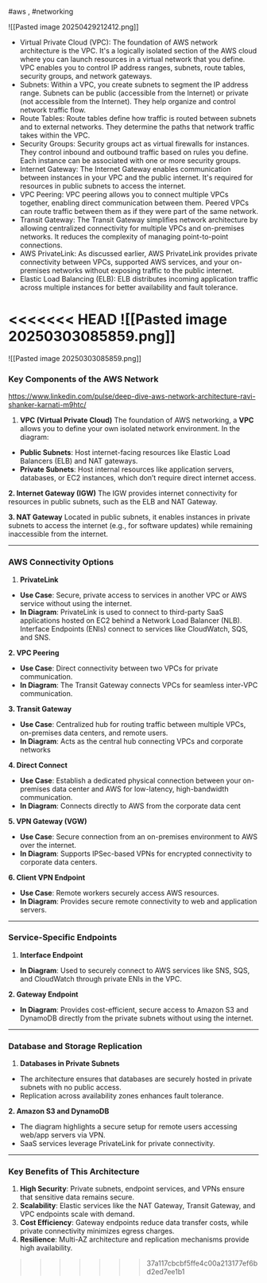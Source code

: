 #aws , #networking

![[Pasted image 20250429212412.png]]

- Virtual Private Cloud (VPC): The foundation of AWS network architecture is the VPC. It's a logically isolated section of the AWS cloud where you can launch resources in a virtual network that you define. VPC enables you to control IP address ranges, subnets, route tables, security groups, and network gateways.
- Subnets: Within a VPC, you create subnets to segment the IP address range. Subnets can be public (accessible from the Internet) or private (not accessible from the Internet). They help organize and control network traffic flow.
- Route Tables: Route tables define how traffic is routed between subnets and to external networks. They determine the paths that network traffic takes within the VPC.
- Security Groups: Security groups act as virtual firewalls for instances. They control inbound and outbound traffic based on rules you define. Each instance can be associated with one or more security groups.
- Internet Gateway: The Internet Gateway enables communication between instances in your VPC and the public internet. It's required for resources in public subnets to access the internet.
- VPC Peering: VPC peering allows you to connect multiple VPCs together, enabling direct communication between them. Peered VPCs can route traffic between them as if they were part of the same network.
- Transit Gateway: The Transit Gateway simplifies network architecture by allowing centralized connectivity for multiple VPCs and on-premises networks. It reduces the complexity of managing point-to-point connections.
- AWS PrivateLink: As discussed earlier, AWS PrivateLink provides private connectivity between VPCs, supported AWS services, and your on-premises networks without exposing traffic to the public internet.
- Elastic Load Balancing (ELB): ELB distributes incoming application traffic across multiple instances for better availability and fault tolerance.



<<<<<<< HEAD
![[Pasted image 20250303085859.png]]
=======



![[Pasted image 20250303085859.png]]


### Key Components of the AWS Network

https://www.linkedin.com/pulse/deep-dive-aws-network-architecture-ravi-shanker-karnati-m9htc/

1. **VPC (Virtual Private Cloud)** The foundation of AWS networking, a **VPC** allows you to define your own isolated network environment. In the diagram:

- **Public Subnets**: Host internet-facing resources like Elastic Load Balancers (ELB) and NAT gateways.
- **Private Subnets**: Host internal resources like application servers, databases, or EC2 instances, which don’t require direct internet access.

**2. Internet Gateway (IGW)** The IGW provides internet connectivity for resources in public subnets, such as the ELB and NAT Gateway.

**3. NAT Gateway** Located in public subnets, it enables instances in private subnets to access the internet (e.g., for software updates) while remaining inaccessible from the internet.

---

### AWS Connectivity Options

1. **PrivateLink**

- **Use Case**: Secure, private access to services in another VPC or AWS service without using the internet.
- **In Diagram**: PrivateLink is used to connect to third-party SaaS applications hosted on EC2 behind a Network Load Balancer (NLB). Interface Endpoints (ENIs) connect to services like CloudWatch, SQS, and SNS.

  

**2. VPC Peering**

- **Use Case**: Direct connectivity between two VPCs for private communication.
- **In Diagram**: The Transit Gateway connects VPCs for seamless inter-VPC communication.

  

**3. Transit Gateway**

- **Use Case**: Centralized hub for routing traffic between multiple VPCs, on-premises data centers, and remote users.
- **In Diagram**: Acts as the central hub connecting VPCs and corporate networks

  

**4. Direct Connect**

- **Use Case**: Establish a dedicated physical connection between your on-premises data center and AWS for low-latency, high-bandwidth communication.
- **In Diagram**: Connects directly to AWS from the corporate data cent

  

**5. VPN Gateway (VGW)**

- **Use Case**: Secure connection from an on-premises environment to AWS over the internet.
- **In Diagram**: Supports IPSec-based VPNs for encrypted connectivity to corporate data centers.

  

**6. Client VPN Endpoint**

- **Use Case**: Remote workers securely access AWS resources.
- **In Diagram**: Provides secure remote connectivity to web and application servers.

---

### Service-Specific Endpoints

1. **Interface Endpoint**

- **In Diagram**: Used to securely connect to AWS services like SNS, SQS, and CloudWatch through private ENIs in the VPC.

**2. Gateway Endpoint**

- **In Diagram**: Provides cost-efficient, secure access to Amazon S3 and DynamoDB directly from the private subnets without using the internet.

---

### Database and Storage Replication

1. **Databases in Private Subnets**

- The architecture ensures that databases are securely hosted in private subnets with no public access.
- Replication across availability zones enhances fault tolerance.

**2. Amazon S3 and DynamoDB**

- The diagram highlights a secure setup for remote users accessing web/app servers via VPN.
- SaaS services leverage PrivateLink for private connectivity.

---

### Key Benefits of This Architecture

1. **High Security**: Private subnets, endpoint services, and VPNs ensure that sensitive data remains secure.
2. **Scalability**: Elastic services like the NAT Gateway, Transit Gateway, and VPC endpoints scale with demand.
3. **Cost Efficiency**: Gateway endpoints reduce data transfer costs, while private connectivity minimizes egress charges.
4. **Resilience**: Multi-AZ architecture and replication mechanisms provide high availability.
>>>>>>> 37a117cbcbf5ffe4c00a213177ef6bd2ed7ee1b1
